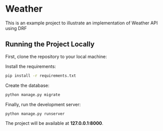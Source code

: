 # Weather 

This is an example project to illustrate an implementation of Weather API using DRF



## Running the Project Locally

First, clone the repository to your local machine:



Install the requirements:

```bash
pip install -r requirements.txt
```

Create the database:

```bash
python manage.py migrate
```

Finally, run the development server:

```bash
python manage.py runserver
```

The project will be available at **127.0.0.1:8000**.
